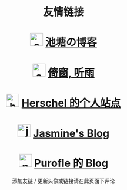 # <center>友情链接</center>
# <center><img src="https://s1.ax1x.com/2020/06/26/NrySjf.png" width = "35" height = "35" alt="chitang233"/> [池塘の博客](https://blog.chitang.dev)</center>
# <center><img src="https://blog.coelacanthus.moe/icon.png" width = "35" height = "35" alt="ayalhw"/> [倚窗, 听雨](https://blog.coelacanthus.moe)</center>
# <center><img src="https://avatars3.githubusercontent.com/u/52870917?s=400&v=4" width = "35" height = "35" alt="herschel-ma"/> [Herschel 的个人站点](http://39.101.213.182)</center>
# <center><img src="https://blog.dianas.cyou/img/favicon.png" width = "35" height = "35" alt="jasmine"/> [Jasmine's Blog](https://blog.dianas.cyou)</center>
# <center><img src="https://q1.qlogo.cn/g?b=qq&nk=3272912942&s=640" width = "35" height = "35" alt="purofle"/> [Purofle 的 Blog](https://blog.archlinux.tech)</center>
<center>添加友链 / 更新头像或链接请在此页面下评论</center>
